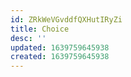 ```yaml
---
id: ZRkWeVGvddfQXHutIRyZi
title: Choice
desc: ''
updated: 1639759645938
created: 1639759645938
---
```



